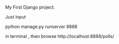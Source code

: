 My First Django project.

Just input 

python manage.py runserver 8888

in terminal , then browse http://localhost:8888/polls/